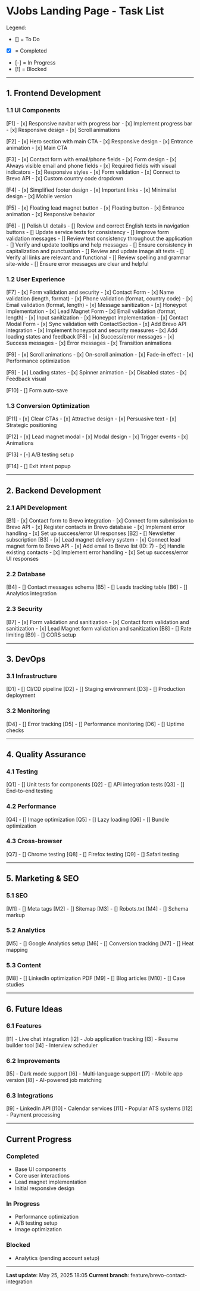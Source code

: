 # VJobs Landing Page - Task List

Legend:
- [] = To Do
- [x] = Completed
- [-] = In Progress
- [!] = Blocked

---

## 1. Frontend Development

### 1.1 UI Components
[F1] - [x] Responsive navbar with progress bar
    - [x] Implement progress bar
    - [x] Responsive design
    - [x] Scroll animations

[F2] - [x] Hero section with main CTA
    - [x] Responsive design
    - [x] Entrance animation
    - [x] Main CTA

[F3] - [x] Contact form with email/phone fields
    - [x] Form design
    - [x] Always visible email and phone fields
    - [x] Required fields with visual indicators
    - [x] Responsive styles
    - [x] Form validation
    - [x] Connect to Brevo API
    - [x] Custom country code dropdown

[F4] - [x] Simplified footer design
    - [x] Important links
    - [x] Minimalist design
    - [x] Mobile version

[F5] - [x] Floating lead magnet button
    - [x] Floating button
    - [x] Entrance animation
    - [x] Responsive behavior

[F6] - [] Polish UI details
    - [] Review and correct English texts in navigation buttons
    - [] Update service texts for consistency
    - [] Improve form validation messages
    - [] Review text consistency throughout the application
    - [] Verify and update tooltips and help messages
    - [] Ensure consistency in capitalization and punctuation
    - [] Review and update image alt texts
    - [] Verify all links are relevant and functional
    - [] Review spelling and grammar site-wide
    - [] Ensure error messages are clear and helpful

### 1.2 User Experience
[F7] - [x] Form validation and security
    - [x] Contact Form
        - [x] Name validation (length, format)
        - [x] Phone validation (format, country code)
        - [x] Email validation (format, length)
        - [x] Message sanitization
        - [x] Honeypot implementation
    - [x] Lead Magnet Form
        - [x] Email validation (format, length)
        - [x] Input sanitization
        - [x] Honeypot implementation
    - [x] Contact Modal Form
        - [x] Sync validation with ContactSection
        - [x] Add Brevo API integration
        - [x] Implement honeypot and security measures
        - [x] Add loading states and feedback
[F8] - [x] Success/error messages
    - [x] Success messages
    - [x] Error messages
    - [x] Transition animations

[F9] - [x] Scroll animations
    - [x] On-scroll animation
    - [x] Fade-in effect
    - [x] Performance optimization

[F9] - [x] Loading states
    - [x] Spinner animation
    - [x] Disabled states
    - [x] Feedback visual

[F10] - [] Form auto-save

### 1.3 Conversion Optimization
[F11] - [x] Clear CTAs
    - [x] Attractive design
    - [x] Persuasive text
    - [x] Strategic positioning

[F12] - [x] Lead magnet modal
    - [x] Modal design
    - [x] Trigger events
    - [x] Animations

[F13] - [-] A/B testing setup

[F14] - [] Exit intent popup

---

## 2. Backend Development

### 2.1 API Development
[B1] - [x] Contact form to Brevo integration
    - [x] Connect form submission to Brevo API
    - [x] Register contacts in Brevo database
    - [x] Implement error handling
    - [x] Set up success/error UI responses
[B2] - [] Newsletter subscription
[B3] - [x] Lead magnet delivery system
    - [x] Connect lead magnet form to Brevo API
    - [x] Add email to Brevo list (ID: 7)
    - [x] Handle existing contacts
    - [x] Implement error handling
    - [x] Set up success/error UI responses

### 2.2 Database
[B4] - [] Contact messages schema
[B5] - [] Leads tracking table
[B6] - [] Analytics integration

### 2.3 Security
[B7] - [x] Form validation and sanitization
    - [x] Contact form validation and sanitization
    - [x] Lead Magnet form validation and sanitization
[B8] - [] Rate limiting
[B9] - [] CORS setup

---

## 3. DevOps

### 3.1 Infrastructure
[D1] - [] CI/CD pipeline
[D2] - [] Staging environment
[D3] - [] Production deployment

### 3.2 Monitoring
[D4] - [] Error tracking
[D5] - [] Performance monitoring
[D6] - [] Uptime checks

---

## 4. Quality Assurance

### 4.1 Testing
[Q1] - [] Unit tests for components
[Q2] - [] API integration tests
[Q3] - [] End-to-end testing

### 4.2 Performance
[Q4] - [] Image optimization
[Q5] - [] Lazy loading
[Q6] - [] Bundle optimization

### 4.3 Cross-browser
[Q7] - [] Chrome testing
[Q8] - [] Firefox testing
[Q9] - [] Safari testing

---

## 5. Marketing & SEO

### 5.1 SEO
[M1] - [] Meta tags
[M2] - [] Sitemap
[M3] - [] Robots.txt
[M4] - [] Schema markup

### 5.2 Analytics
[M5] - [] Google Analytics setup
[M6] - [] Conversion tracking
[M7] - [] Heat mapping

### 5.3 Content
[M8] - [] LinkedIn optimization PDF
[M9] - [] Blog articles
[M10] - [] Case studies

---

## 6. Future Ideas

### 6.1 Features
[I1] - Live chat integration
[I2] - Job application tracking
[I3] - Resume builder tool
[I4] - Interview scheduler

### 6.2 Improvements
[I5] - Dark mode support
[I6] - Multi-language support
[I7] - Mobile app version
[I8] - AI-powered job matching

### 6.3 Integrations
[I9] - LinkedIn API
[I10] - Calendar services
[I11] - Popular ATS systems
[I12] - Payment processing

---

## Current Progress

### Completed 
- Base UI components
- Core user interactions
- Lead magnet implementation
- Initial responsive design

### In Progress 
- Performance optimization
- A/B testing setup
- Image optimization

### Blocked 
- Analytics (pending account setup)

---

**Last update**: May 25, 2025 18:05
**Current branch**: feature/brevo-contact-integration
